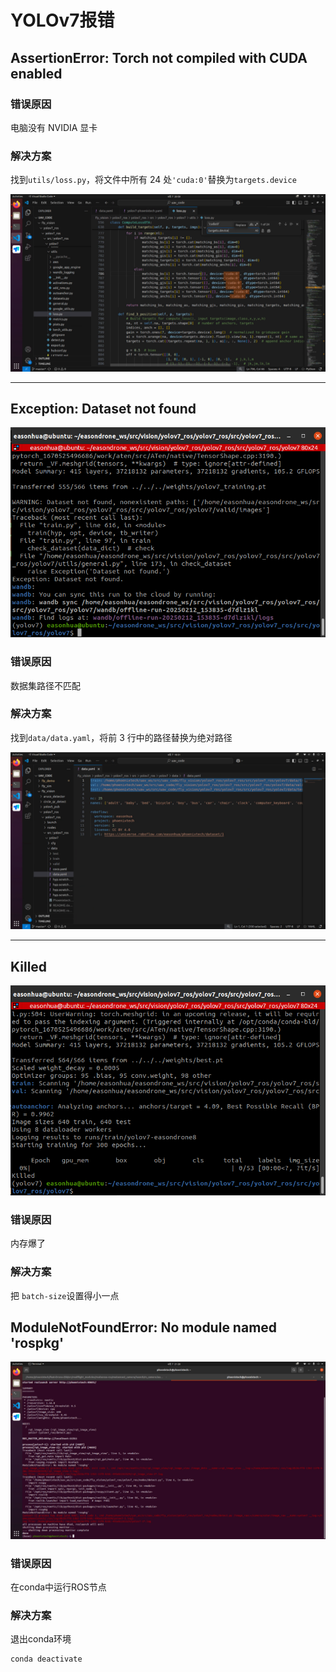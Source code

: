 # YOLOv7报错

## AssertionError: Torch not compiled with CUDA enabled

### 错误原因

电脑没有 NVIDIA 显卡

### 解决方案

找到`utils/loss.py`，将文件中所有 24 处`'cuda:0'`替换为`targets.device`

![](./assets/image.png)

---

## Exception: Dataset not found

![](./assets/image%20(1).png)

### 错误原因

数据集路径不匹配

### 解决方案

找到`data/data.yaml`，将前 3 行中的路径替换为绝对路径

![](../7.任务模块/assets/image%20(4).png)

---

## Killed

![](./assets/image%20(3).png)

### 错误原因

内存爆了

### 解决方案

把 `batch-size`设置得小一点

## ModuleNotFoundError: No module named 'rospkg'

![](./assets/Snipaste_2025-04-07_21-20-51.png)

### 错误原因

在conda中运行ROS节点

### 解决方案

退出conda环境

```bash
conda deactivate
```
